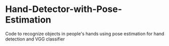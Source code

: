 # Hand-Detector-with-Pose-Estimation
Code to recognize objects in people's hands using pose estimation for hand detection and VGG classifier
